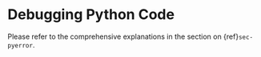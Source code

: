 # Debugging Python Code

Please refer to the comprehensive explanations in the section on {ref}`sec-pyerror`.
